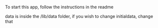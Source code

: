 To start this app, follow the instructions in the readme

data is inside the /lib/data folder, if you wish to change initialdata, change that